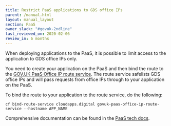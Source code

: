 ```yaml
---
title: Restrict PaaS applications to GDS office IPs
parent: /manual.html
layout: manual_layout
section: PaaS
owner_slack: "#govuk-2ndline"
last_reviewed_on: 2020-02-06
review_in: 6 months
---
```

When deploying applications to the PaaS, it is possible to limit access to the application to GDS office IPs only.

You need to create your application on the PaaS and then bind the route to the [GOV.UK PaaS Office IP route service](https://github.com/alphagov/govuk-paas-office-ip-router). The route service safelists GDS office IPs and will pass requests from office IPs through to your application on the PaaS.

To bind the route to your application to the route service, do the following:

```
cf bind-route-service cloudapps.digital govuk-paas-office-ip-route-service --hostname APP_NAME
```

Comprehensive documentation can be found in the [PaaS tech docs](https://docs.cloud.service.gov.uk/deploying_services/route_services/#example-route-service-to-add-ip-address-authentication).

